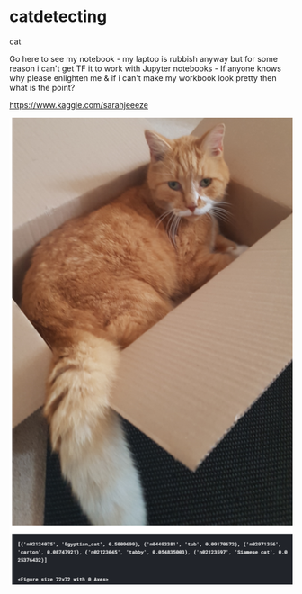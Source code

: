 # catdetecting
 cat

Go here to see my notebook - my laptop is rubbish anyway but for some reason i can't get TF it to work with Jupyter notebooks - If anyone knows why please enlighten me & if i can't make my workbook look pretty then what is the point? 

https://www.kaggle.com/sarahjeeeze


![Alt text](catexample.png)
